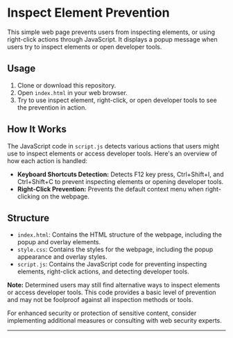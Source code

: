 # Inspect Element Prevention

This simple web page prevents users from inspecting elements, or using right-click actions through JavaScript. It displays a popup message when users try to inspect elements or open developer tools.

## Usage

1. Clone or download this repository.
2. Open `index.html` in your web browser.
3. Try to use inspect element, right-click, or open developer tools to see the prevention in action.

## How It Works

The JavaScript code in `script.js` detects various actions that users might use to inspect elements or access developer tools. Here's an overview of how each action is handled:

- **Keyboard Shortcuts Detection:** Detects F12 key press, Ctrl+Shift+I, and Ctrl+Shift+C to prevent inspecting elements or opening developer tools.
- **Right-Click Prevention:** Prevents the default context menu when right-clicking on the webpage.

## Structure

- `index.html`: Contains the HTML structure of the webpage, including the popup and overlay elements.
- `style.css`: Contains the styles for the webpage, including the popup appearance and overlay styles.
- `script.js`: Contains the JavaScript code for preventing inspecting elements, right-click actions, and detecting developer tools.

**Note:** Determined users may still find alternative ways to inspect elements or access developer tools. This code provides a basic level of prevention and may not be foolproof against all inspection methods or tools.

For enhanced security or protection of sensitive content, consider implementing additional measures or consulting with web security experts.

---
